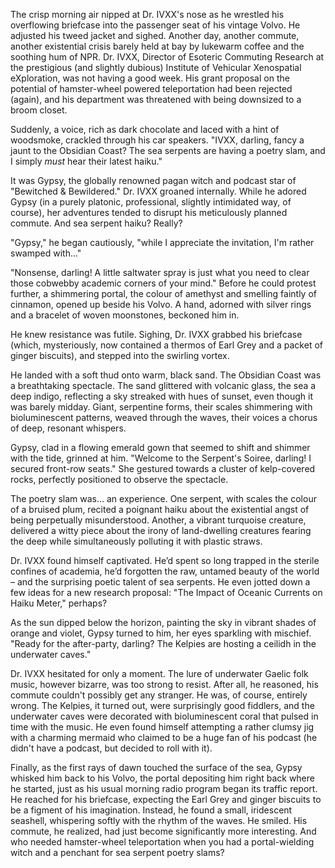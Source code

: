 The crisp morning air nipped at Dr. IVXX's nose as he wrestled his overflowing briefcase into the passenger seat of his vintage Volvo. He adjusted his tweed jacket and sighed. Another day, another commute, another existential crisis barely held at bay by lukewarm coffee and the soothing hum of NPR.  Dr. IVXX, Director of Esoteric Commuting Research at the prestigious (and slightly dubious) Institute of Vehicular Xenospatial eXploration, was not having a good week. His grant proposal on the potential of hamster-wheel powered teleportation had been rejected (again), and his department was threatened with being downsized to a broom closet. 

Suddenly, a voice, rich as dark chocolate and laced with a hint of woodsmoke, crackled through his car speakers. "IVXX, darling, fancy a jaunt to the Obsidian Coast? The sea serpents are having a poetry slam, and I simply *must* hear their latest haiku."

It was Gypsy, the globally renowned pagan witch and podcast star of "Bewitched & Bewildered."  Dr. IVXX groaned internally.  While he adored Gypsy (in a purely platonic, professional, slightly intimidated way, of course), her adventures tended to disrupt his meticulously planned commute.  And sea serpent haiku? Really?

"Gypsy," he began cautiously, "while I appreciate the invitation, I'm rather swamped with..."

"Nonsense, darling! A little saltwater spray is just what you need to clear those cobwebby academic corners of your mind."  Before he could protest further, a shimmering portal, the colour of amethyst and smelling faintly of cinnamon, opened up beside his Volvo. A hand, adorned with silver rings and a bracelet of woven moonstones, beckoned him in. 

He knew resistance was futile. Sighing, Dr. IVXX grabbed his briefcase (which, mysteriously, now contained a thermos of Earl Grey and a packet of ginger biscuits), and stepped into the swirling vortex.

He landed with a soft thud onto warm, black sand. The Obsidian Coast was a breathtaking spectacle. The sand glittered with volcanic glass, the sea a deep indigo, reflecting a sky streaked with hues of sunset, even though it was barely midday.  Giant, serpentine forms, their scales shimmering with bioluminescent patterns, weaved through the waves, their voices a chorus of deep, resonant whispers.

Gypsy, clad in a flowing emerald gown that seemed to shift and shimmer with the tide, grinned at him.  "Welcome to the Serpent's Soiree, darling! I secured front-row seats."  She gestured towards a cluster of kelp-covered rocks, perfectly positioned to observe the spectacle.

The poetry slam was… an experience.  One serpent, with scales the colour of a bruised plum, recited a poignant haiku about the existential angst of being perpetually misunderstood. Another, a vibrant turquoise creature, delivered a witty piece about the irony of land-dwelling creatures fearing the deep while simultaneously polluting it with plastic straws.

Dr. IVXX found himself captivated. He’d spent so long trapped in the sterile confines of academia, he’d forgotten the raw, untamed beauty of the world – and the surprising poetic talent of sea serpents. He even jotted down a few ideas for a new research proposal: "The Impact of Oceanic Currents on Haiku Meter," perhaps?

As the sun dipped below the horizon, painting the sky in vibrant shades of orange and violet, Gypsy turned to him, her eyes sparkling with mischief. "Ready for the after-party, darling? The Kelpies are hosting a ceilidh in the underwater caves."

Dr. IVXX hesitated for only a moment.  The lure of underwater Gaelic folk music, however bizarre, was too strong to resist.  After all, he reasoned, his commute couldn't possibly get any stranger.  He was, of course, entirely wrong.  The Kelpies, it turned out, were surprisingly good fiddlers, and the underwater caves were decorated with bioluminescent coral that pulsed in time with the music. He even found himself attempting a rather clumsy jig with a charming mermaid who claimed to be a huge fan of his podcast (he didn't have a podcast, but decided to roll with it).

Finally, as the first rays of dawn touched the surface of the sea, Gypsy whisked him back to his Volvo, the portal depositing him right back where he started, just as his usual morning radio program began its traffic report.  He reached for his briefcase, expecting the Earl Grey and ginger biscuits to be a figment of his imagination. Instead, he found a small, iridescent seashell, whispering softly with the rhythm of the waves.  He smiled. His commute, he realized, had just become significantly more interesting.  And who needed hamster-wheel teleportation when you had a portal-wielding witch and a penchant for sea serpent poetry slams?
